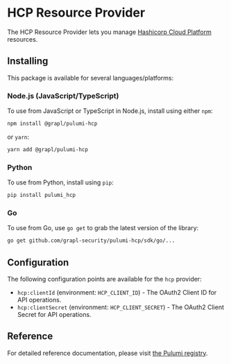 # HCP Resource Provider

The HCP Resource Provider lets you manage [Hashicorp Cloud Platform](https://cloud.hashicorp.com/) resources.

## Installing

This package is available for several languages/platforms:

### Node.js (JavaScript/TypeScript)

To use from JavaScript or TypeScript in Node.js, install using either `npm`:

```bash
npm install @grapl/pulumi-hcp
```

or `yarn`:

```bash
yarn add @grapl/pulumi-hcp
```

### Python

To use from Python, install using `pip`:

```bash
pip install pulumi_hcp
```

### Go

To use from Go, use `go get` to grab the latest version of the library:

```bash
go get github.com/grapl-security/pulumi-hcp/sdk/go/...
```

## Configuration

The following configuration points are available for the `hcp` provider:

- `hcp:clientId` (environment: `HCP_CLIENT_ID`) - The OAuth2 Client ID for API operations.
- `hcp:clientSecret` (environment: `HCP_CLIENT_SECRET`) - The OAuth2 Client Secret for API operations.

## Reference

For detailed reference documentation, please visit [the Pulumi registry](https://www.pulumi.com/registry/packages/hcp/api-docs/).
